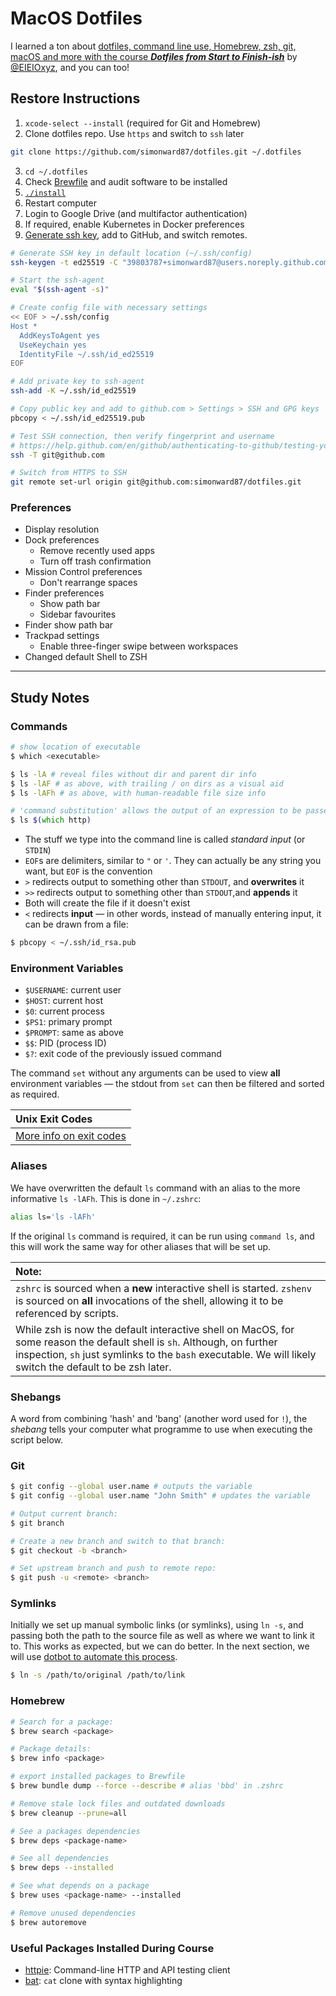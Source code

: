 # MacOS Dotfiles

I learned a ton about
[dotfiles, command line use, Homebrew, zsh, git, macOS and more with the course **_Dotfiles from Start to Finish-ish_**](http://dotfiles.eieio.xyz/)
by [@EIEIOxyz](https://twitter.com/EIEIOxyz/), and you can too!

## Restore Instructions

1. `xcode-select --install` (required for Git and Homebrew)
2. Clone dotfiles repo. Use `https` and switch to `ssh` later

```sh
git clone https://github.com/simonward87/dotfiles.git ~/.dotfiles
```

3. `cd ~/.dotfiles`
4. Check [Brewfile](Brewfile) and audit software to be installed
5. [`./install`](install)
6. Restart computer
7. Login to Google Drive (and multifactor authentication)
8. If required, enable Kubernetes in Docker preferences
9. [Generate ssh key](https://help.github.com/en/github/authenticating-to-github/connecting-to-github-with-ssh),
   add to GitHub, and switch remotes.

```zsh
# Generate SSH key in default location (~/.ssh/config)
ssh-keygen -t ed25519 -C "39803787+simonward87@users.noreply.github.com"

# Start the ssh-agent
eval "$(ssh-agent -s)"

# Create config file with necessary settings
<< EOF > ~/.ssh/config
Host *
  AddKeysToAgent yes
  UseKeychain yes
  IdentityFile ~/.ssh/id_ed25519
EOF

# Add private key to ssh-agent
ssh-add -K ~/.ssh/id_ed25519

# Copy public key and add to github.com > Settings > SSH and GPG keys
pbcopy < ~/.ssh/id_ed25519.pub

# Test SSH connection, then verify fingerprint and username
# https://help.github.com/en/github/authenticating-to-github/testing-your-ssh-connection
ssh -T git@github.com

# Switch from HTTPS to SSH
git remote set-url origin git@github.com:simonward87/dotfiles.git
```

### Preferences

- Display resolution
- Dock preferences
  - Remove recently used apps
  - Turn off trash confirmation
- Mission Control preferences
  - Don't rearrange spaces
- Finder preferences
  - Show path bar
  - Sidebar favourites
- Finder show path bar
- Trackpad settings
  - Enable three-finger swipe between workspaces
- Changed default Shell to ZSH

---

## Study Notes

### Commands

```zsh
# show location of executable
$ which <executable>

$ ls -lA # reveal files without dir and parent dir info
$ ls -lAF # as above, with trailing / on dirs as a visual aid
$ ls -lAFh # as above, with human-readable file size info

# 'command substitution' allows the output of an expression to be passed as an argument to the outer function:
$ ls $(which http)
```

- The stuff we type into the command line is called _standard input_ (or
  `STDIN`)
- `EOF`s are delimiters, similar to `"` or `'`. They can actually be any string
  you want, but `EOF` is the convention
- `>` redirects output to something other than `STDOUT`, and **overwrites** it
- `>>` redirects output to something other than `STDOUT`,and **appends** it
- Both will create the file if it doesn't exist
- `<` redirects **input** — in other words, instead of manually entering input,
  it can be drawn from a file:

```zsh
$ pbcopy < ~/.ssh/id_rsa.pub
```

### Environment Variables

- `$USERNAME`: current user
- `$HOST`: current host
- `$0`: current process
- `$PS1`: primary prompt
- `$PROMPT`: same as above
- `$$`: PID (process ID)
- `$?`: exit code of the previously issued command

The command `set` without any arguments can be used to view **all** environment
variables — the stdout from `set` can then be filtered and sorted as required.

| Unix Exit Codes                                                                               |
| :-------------------------------------------------------------------------------------------- |
| [More info on exit codes](https://shapeshed.com/unix-exit-codes/#what-exit-code-should-i-use) |

### Aliases

We have overwritten the default `ls` command with an alias to the more
informative `ls -lAFh`. This is done in `~/.zshrc`:

```zsh
alias ls='ls -lAFh'
```

If the original `ls` command is required, it can be run using `command ls`, and
this will work the same way for other aliases that will be set up.

| Note:                                                                                                                                                                                                                                |
| :----------------------------------------------------------------------------------------------------------------------------------------------------------------------------------------------------------------------------------- |
| `zshrc` is sourced when a **new** interactive shell is started. `zshenv` is sourced on **all** invocations of the shell, allowing it to be referenced by scripts.                                                                    |
| While zsh is now the default interactive shell on MacOS, for some reason the default shell is `sh`. Although, on further inspection, `sh` just symlinks to the `bash` executable. We will likely switch the default to be zsh later. |

### Shebangs

A word from combining 'hash' and 'bang' (another word used for `!`), the
_shebang_ tells your computer what programme to use when executing the script
below.

### Git

```zsh
$ git config --global user.name # outputs the variable
$ git config --global user.name "John Smith" # updates the variable
```

```zsh
# Output current branch:
$ git branch

# Create a new branch and switch to that branch:
$ git checkout -b <branch>

# Set upstream branch and push to remote repo:
$ git push -u <remote> <branch>
```

### Symlinks

Initially we set up manual symbolic links (or symlinks), using `ln -s`, and
passing both the path to the source file as well as where we want to link it to.
This works as expected, but we can do better. In the next section, we will use
[dotbot to automate this process](https://github.com/anishathalye/dotbot).

```zsh
$ ln -s /path/to/original /path/to/link
```

### Homebrew

```zsh
# Search for a package:
$ brew search <package>

# Package details:
$ brew info <package>

# export installed packages to Brewfile
$ brew bundle dump --force --describe # alias 'bbd' in .zshrc

# Remove stale lock files and outdated downloads
$ brew cleanup --prune=all

# See a packages dependencies
$ brew deps <package-name>

# See all dependencies
$ brew deps --installed

# See what depends on a package
$ brew uses <package-name> --installed

# Remove unused dependencies
$ brew autoremove
```

### Useful Packages Installed During Course

- [httpie](https://httpie.io/docs/cli): Command-line HTTP and API testing client
- [bat](https://github.com/sharkdp/bat#how-to-use): `cat` clone with syntax
  highlighting
